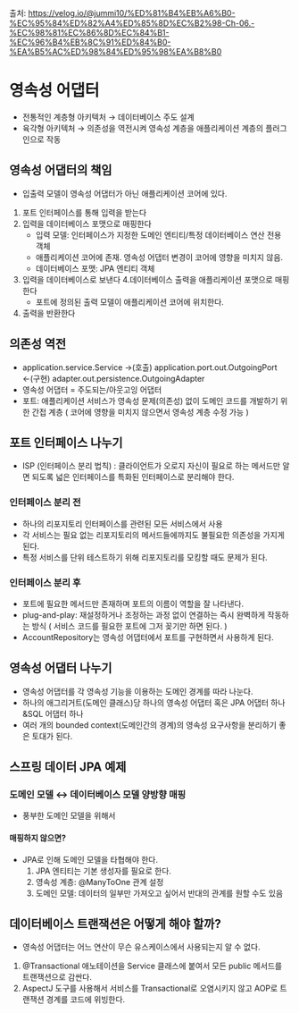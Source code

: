 출처: https://velog.io/@jummi10/%ED%81%B4%EB%A6%B0-%EC%95%84%ED%82%A4%ED%85%8D%EC%B2%98-Ch-06.-%EC%98%81%EC%86%8D%EC%84%B1-%EC%96%B4%EB%8C%91%ED%84%B0-%EA%B5%AC%ED%98%84%ED%95%98%EA%B8%B0

# 영속성 어댑터 #
- 전통적인 계층형 아키텍처 → 데이터베이스 주도 설계
- 육각형 아키텍처 → 의존성을 역전시켜 영속성 계층을 애플리케이션 계층의 플러그인으로 작동

## 영속성 어댑터의 책임 ##
- 입출력 모델이 영속성 어댑터가 아닌 애플리케이션 코어에 있다.
1. 포트 인터페이스를 통해 입력을 받는다
2. 입력을 데이터베이스 포맷으로 매핑한다
    - 입력 모델: 인터페이스가 지정한 도메인 엔티티/특정 데이터베이스 연산 전용 객체
    - 애플리케이션 코어에 존재. 영속성 어댑터 변경이 코어에 영향을 미치지 않음.
    - 데이터베이스 포맷: JPA 엔티티 객체
3. 입력을 데이터베이스로 보낸다
4.데이터베이스 출력을 애플리케이션 포맷으로 매핑한다
    - 포트에 정의된 출력 모델이 애플리케이션 코어에 위치한다.
5. 출력을 반환한다

## 의존성 역전 ##
- application.service.Service →(호출) application.port.out.OutgoingPort ←(구현) adapter.out.persistence.OutgoingAdapter
- 영속성 어댑터 = 주도되는/아웃고잉 어댑터
- 포트: 애플리케이션 서비스가 영속성 문제(의존성) 없이 도메인 코드를 개발하기 위한 간접 계층 ( 코어에 영향을 미치지 않으면서 영속성 계층 수정 가능 )


## 포트 인터페이스 나누기 ##
- ISP (인터페이스 분리 법칙) : 클라이언트가 오로지 자신이 필요로 하는 메서드만 알면 되도록 넓은 인터페이스를 특화된 인터페이스로 분리해야 한다.

### 인터페이스 분리 전 ###
- 하나의 리포지토리 인터페이스를 관련된 모든 서비스에서 사용
- 각 서비스는 필요 없는 리포지토리의 메서드들에까지도 불필요한 의존성을 가지게 된다.
- 특정 서비스를 단위 테스트하기 위해 리포지토리를 모킹할 때도 문제가 된다.

### 인터페이스 분리 후 ###
- 포트에 필요한 메서드만 존재하며 포트의 이름이 역할을 잘 나타낸다.
- plug-and-play: 재설정하거나 조정하는 과정 없이 연결하는 즉시 완벽하게 작동하는 방식 ( 서비스 코드를 필요한 포트에 그저 꽂기만 하면 된다. )
- AccountRepository는 영속성 어댑터에서 포트를 구현하면서 사용하게 된다.

## 영속성 어댑터 나누기 ###
- 영속성 어댑터를 각 영속성 기능을 이용하는 도메인 경계를 따라 나눈다.
- 하나의 애그리거트(도메인 클래스)당 하나의 영속성 어댑터 혹은 JPA 어댑터 하나&SQL 어댑터 하나
- 여러 개의 bounded context(도메인간의 경계)의 영속성 요구사항을 분리하기 좋은 토대가 된다.

## 스프링 데이터 JPA 예제 ##

### 도메인 모델 ↔ 데이터베이스 모델 양방향 매핑 ##
- 풍부한 도메인 모델을 위해서
#### 매핑하지 않으면? #### 
- JPA로 인해 도메인 모델을 타협해야 한다.
    1. JPA 엔티티는 기본 생성자를 필요로 한다.
    2. 영속성 계층: @ManyToOne 관계 설정
    3. 도메인 모델: 데이터의 일부만 가져오고 싶어서 반대의 관계를 원할 수도 있음


## 데이터베이스 트랜잭션은 어떻게 해야 할까? ##
- 영속성 어댑터는 어느 연산이 무슨 유스케이스에서 사용되는지 알 수 없다.
1. @Transactional 애노테이션을 Service 클래스에 붙여서 모든 public 메서드를 트랜잭션으로 감싼다.
2. AspectJ 도구를 사용해서 서비스를 Transactional로 오염시키지 않고 AOP로 트랜잭션 경계를 코드에 위빙한다.
